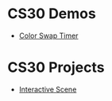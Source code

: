 # CS30 Demos
- [Color Swap Timer](swap-colors)

# CS30 Projects
- [Interactive Scene](interactive-scene)
